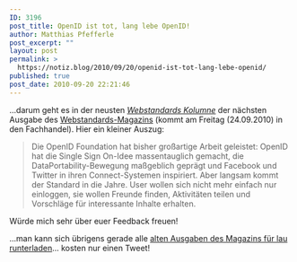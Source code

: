 ```yaml
---
ID: 3196
post_title: OpenID ist tot, lang lebe OpenID!
author: Matthias Pfefferle
post_excerpt: ""
layout: post
permalink: >
  https://notiz.blog/2010/09/20/openid-ist-tot-lang-lebe-openid/
published: true
post_date: 2010-09-20 22:21:46
---
```

<!-- wp:paragraph -->
<p>...darum geht es in der neusten <em><a href="https://notiz.blog/2009/09/27/pfefferles-openweb/">Webstandards Kolumne</a></em> der nächsten Ausgabe des <a href="http://www.webstandards-magazin.de/index.php/index/07-10-tools">Webstandards-Magazins</a> (kommt am Freitag (24.09.2010) in den Fachhandel). Hier ein kleiner Auszug:</p>
<!-- /wp:paragraph -->

<!-- wp:quote -->
<blockquote class="wp-block-quote">
	<p>Die OpenID Foundation hat bisher großartige Arbeit geleistet: OpenID hat die Single Sign On-Idee massentauglich gemacht, die DataPortability-Bewegung maßgeblich geprägt und Facebook und Twitter in ihren Connect-Systemen inspiriert. Aber langsam kommt der Standard in die Jahre. User wollen sich nicht mehr einfach nur einloggen, sie wollen Freunde finden, Aktivitäten teilen und Vorschläge für interessante Inhalte erhalten.</p>
</blockquote>
<!-- /wp:quote -->

<!-- wp:paragraph -->
<p> Würde mich sehr über euer Feedback freuen!</p>
<!-- /wp:paragraph -->

<!-- wp:paragraph -->
<p>...man kann sich übrigens gerade alle <a href="http://www.webstandards-magazin.de/index.php/index/ausgaben-archiv">alten Ausgaben des Magazins für lau runterladen</a>... kosten nur einen Tweet!</p>
<!-- /wp:paragraph -->